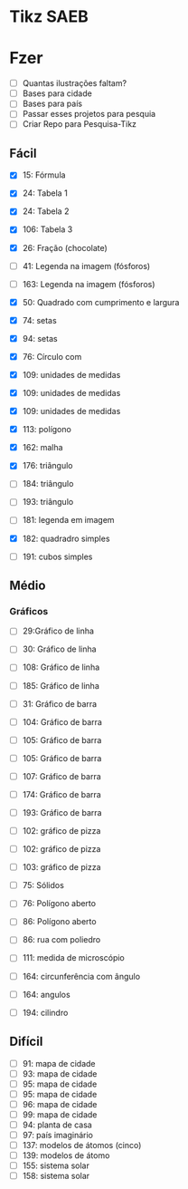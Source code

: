 # Tikz SAEB

# Fzer
- [ ] Quantas ilustrações faltam?
- [ ] Bases para cidade
- [ ] Bases para país
- [ ] Passar esses projetos para pesquia 
- [ ] Criar Repo para Pesquisa-Tikz

## Fácil
- [x] 15: Fórmula
- [x] 24: Tabela 1
- [x] 24: Tabela 2
- [x] 106: Tabela 3
- [x] 26: Fração (chocolate)
- [ ] 41: Legenda na imagem (fósforos)
- [ ] 163: Legenda na imagem (fósforos)
- [x] 50: Quadrado com cumprimento e largura
- [x] 74: setas
- [x] 94: setas
- [x] 76: Círculo com 
- [x] 109: unidades de medidas
- [x] 109: unidades de medidas
- [x] 109: unidades de medidas
- [x] 113: polígono
- [x] 162: malha
- [x] 176: triângulo
- [ ] 184: triângulo
- [ ] 193: triângulo
- [ ] 181: legenda em imagem
- [x] 182: quadradro simples
- [ ] 191: cubos simples


## Médio
###  Gráficos
- [ ] 29:Gráfico de linha 
- [ ] 30: Gráfico de linha 
- [ ] 108: Gráfico de linha 
- [ ] 185: Gráfico de linha 
- [ ] 31: Gráfico de barra
- [ ] 104: Gráfico de barra
- [ ] 105: Gráfico de barra
- [ ] 105: Gráfico de barra
- [ ] 107: Gráfico de barra
- [ ] 174: Gráfico de barra
- [ ] 193: Gráfico de barra
- [ ] 102: gráfico de pizza
- [ ] 102: gráfico de pizza
- [ ] 103: gráfico de pizza

- [ ] 75: Sólidos
- [ ] 76: Polígono aberto 
- [ ] 86: Polígono aberto 
- [ ] 86: rua com poliedro
- [ ] 111: medida de microscópio
- [ ] 164: circunferência com ângulo
- [ ] 164: angulos
- [ ] 194: cilindro

## Difícil
- [ ] 91: mapa de cidade
- [ ] 93: mapa de cidade
- [ ] 95: mapa de cidade
- [ ] 95: mapa de cidade
- [ ] 96: mapa de cidade
- [ ] 99: mapa de cidade
- [ ] 94: planta de casa
- [ ] 97: país imaginário
- [ ] 137: modelos de átomos (cinco)
- [ ] 139: modelos de átomo
- [ ] 155: sistema solar
- [ ] 158: sistema solar
